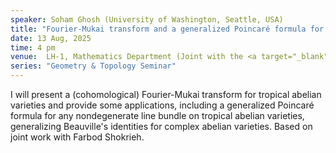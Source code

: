 ```yaml
---
speaker: Soham Ghosh (University of Washington, Seattle, USA)
title: "Fourier-Mukai transform and a generalized Poincaré formula for tropical abelian varieties"
date: 13 Aug, 2025
time: 4 pm
venue:  LH-1, Mathematics Department (Joint with the <a target="_blank" href="https://math.iisc.ac.in/~khare/algcomb25-26.html" >Algebra-Combinatorics Seminar</a>)
series: "Geometry & Topology Seminar"
---
```


I will present a (cohomological) Fourier-Mukai transform for tropical abelian varieties and provide some applications, including a generalized
Poincaré formula for any nondegenerate line bundle on tropical abelian varieties, generalizing Beauville's identities for complex abelian varieties.
Based on joint work with Farbod Shokrieh.
